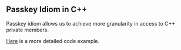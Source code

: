 ## Passkey Idiom in C++

Passkey idiom allows us to achieve more granularity in access to C++ private
members.

[Here](https://github.com/gitbuda/education/blob/master/programming_languages/cpp/project/src/pass_key.cpp)
is a more detailed code example.
